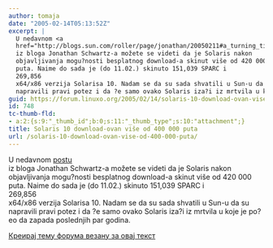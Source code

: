 ```yaml
---
author: tomaja
date: "2005-02-14T05:13:52Z"
excerpt: |
  U nedavnom <a
  href="http://blogs.sun.com/roller/page/jonathan/20050211#a_turning_tide">postu</a>
  iz bloga Jonathan Schwartz-a možete se videti da je Solaris nakon
  objavljivanja mogu?nosti besplatnog download-a skinut više od 420 000
  puta. Naime do sada je (do 11.02.) skinuto 151,039 SPARC i
  269,856
  x64/x86 verzija Solarisa 10. Nadam se da su sada shvatili u Sun-u da su
  napravili pravi potez i da ?e samo ovako Solaris iza?i iz mrtvila u koje je po?eo da zapada poslednjih par godina.
guid: https://forum.linuxo.org/2005/02/14/solaris-10-download-ovan-vise-od-400-000-puta/
id: 748
tc-thumb-fld:
- a:2:{s:9:"_thumb_id";b:0;s:11:"_thumb_type";s:10:"attachment";}
title: Solaris 10 download-ovan više od 400 000 puta
url: /solaris-10-download-ovan-vise-od-400-000-puta/
---
```

U nedavnom [postu](http://blogs.sun.com/roller/page/jonathan/20050211#a_turning_tide)  
iz bloga Jonathan Schwartz-a možete se videti da je Solaris nakon  
objavljivanja mogu?nosti besplatnog download-a skinut više od 420 000  
puta. Naime do sada je (do 11.02.) skinuto 151,039 SPARC i  
269,856  
x64/x86 verzija Solarisa 10. Nadam se da su sada shvatili u Sun-u da su  
napravili pravi potez i da ?e samo ovako Solaris iza?i iz mrtvila u koje je po?eo da zapada poslednjih par godina.<!--break-->

[Креирај тему форума везану за овај текст](https://linuxo.org/nova-tema-na-forumu/?se_pid=748)